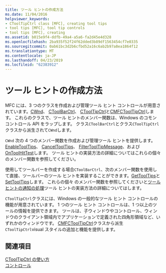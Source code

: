 ```yaml
---
title: ツール ヒントの作成方法
ms.date: 11/04/2016
helpviewer_keywords:
- CToolTipCtrl class [MFC], creating tool tips
- tool tips [MFC], tool tip controls
- tool tips [MFC], creating
ms.assetid: b015e9f4-ddfb-49a4-a5a6-fa2d45e4d328
ms.openlocfilehash: 2ba935f52f24f62dded3b89df1563454cf7e0335
ms.sourcegitcommit: 0ab61bc3d2b6cfbd52a16c6ab2b97a8ea1864f12
ms.translationtype: MT
ms.contentlocale: ja-JP
ms.lasthandoff: 04/23/2019
ms.locfileid: "62383912"
---
```

# <a name="methods-of-creating-tool-tips"></a>ツール ヒントの作成方法

MFC には、3 つのクラスを作成および管理ツール ヒント コントロールが用意されています。[CWnd](../mfc/reference/cwnd-class.md)、 [CToolBarCtrl](../mfc/reference/ctoolbarctrl-class.md)、 [CToolTipCtrl](../mfc/reference/ctooltipctrl-class.md)と[CMFCToolTipCtrl](../mfc/reference/cmfctooltipctrl-class.md)します。 これらのクラスで、ツール ヒントのメンバー関数は、Windows のコモン コントロール API をラップします。 クラス`CToolBarCtrl`とクラス`CToolTipCtrl`クラスから派生されて`CWnd`します。

`CWnd` 次の 4 つのメンバー関数を作成および管理ツール ヒントを提供します。[EnableToolTips](../mfc/reference/cwnd-class.md#enabletooltips)、 [CancelToolTips](../mfc/reference/cwnd-class.md#canceltooltips)、 [FilterToolTipMessage](../mfc/reference/cwnd-class.md#filtertooltipmessage)、および[OnToolHitTest](../mfc/reference/cwnd-class.md#ontoolhittest)します。 ツール ヒントの実装方法の詳細についてはこれらの個々 のメンバー関数を参照してください。

使用してツールバーを作成する場合`CToolBarCtrl`、次のメンバー関数を使用して直接、ツールバーのツール ヒントを実装することができます。[GetToolTips](../mfc/reference/ctoolbarctrl-class.md#gettooltips)と[SetToolTips](../mfc/reference/ctoolbarctrl-class.md#settooltips)します。 これらの個々 のメンバー関数を参照してくださいと[ツール ヒントの通知の処理](../mfc/handling-tool-tip-notifications.md)ツール ヒントの実装方法の詳細についてはします。

`CToolTipCtrl`クラスには、Windows の一般的なツール ヒント コントロールの機能が用意されています。 1 つのツール ヒント コントロールは、1 つ以上のツールの情報を提供できます。 ツールは、子ウィンドウやコントロール、ウィンドウのクライアント領域内でアプリケーションで定義された四角形領域など、いずれかのウィンドウです。 [CMFCToolTipCtrl](../mfc/reference/cmfctooltipctrl-class.md)クラスから派生`CToolTipCtrl`visual スタイルの追加と機能を提供します。

## <a name="see-also"></a>関連項目

[CToolTipCtrl の使い方](../mfc/using-ctooltipctrl.md)<br/>
[コントロール](../mfc/controls-mfc.md)
